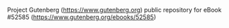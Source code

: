 Project Gutenberg (https://www.gutenberg.org) public repository for
eBook #52585 (https://www.gutenberg.org/ebooks/52585)
